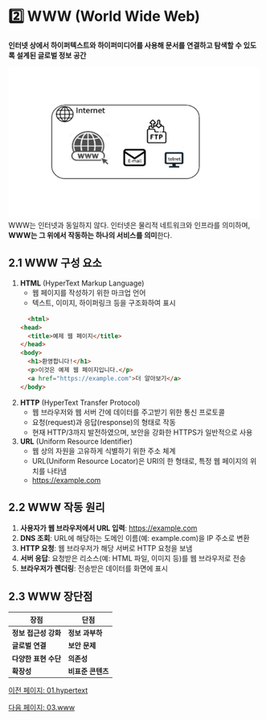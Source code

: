 # 2️⃣ WWW (World Wide Web)
**인터넷 상에서 하이퍼텍스트와 하이퍼미디어를 사용해 문서를 연결하고 탐색할 수 있도록 설계된 글로벌 정보 공간**

<img src="./config/img1.png" width="500px" height="300px" title="px(픽셀) 크기 설정" alt="image1"></img><br/>
WWW는 인터넷과 동일하지 않다. 인터넷은 물리적 네트워크와 인프라를 의미하며, **WWW는 그 위에서 작동하는 하나의 서비스를 의미**한다.

## 2.1 WWW 구성 요소
1. **HTML** (HyperText Markup Language)
    - 웹 페이지를 작성하기 위한 마크업 언어
    - 텍스트, 이미지, 하이퍼링크 등을 구조화하여 표시
    ```html
      <html>
    <head>
      <title>예제 웹 페이지</title>
    </head>
    <body>
      <h1>환영합니다!</h1>
      <p>이것은 예제 웹 페이지입니다.</p>
      <a href="https://example.com">더 알아보기</a>
    </body>
  </html>

2. **HTTP** (HyperText Transfer Protocol)
    - 웹 브라우저와 웹 서버 간에 데이터를 주고받기 위한 통신 프로토콜
    - 요청(request)과 응답(response)의 형태로 작동
    - 현재 HTTP/3까지 발전하였으며, 보안을 강화한 HTTPS가 일반적으로 사용
3. **URL** (Uniform Resource Identifier)
    - 웹 상의 자원을 고유하게 식별하기 위한 주소 체계
    - URL(Uniform Resource Locator)은 URI의 한 형태로, 특정 웹 페이지의 위치를 나타냄
    - https://example.com

## 2.2 WWW 작동 원리
1. **사용자가 웹 브라우저에서 URL 입력**: https://example.com
2. **DNS 조회**: URL에 해당하는 도메인 이름(예: example.com)을 IP 주소로 변환
3. **HTTP 요청**: 웹 브라우저가 해당 서버로 HTTP 요청을 보냄
4. **서버 응답**: 요청받은 리소스(예: HTML 파일, 이미지 등)를 웹 브라우저로 전송
5. **브라우저가 렌더링**: 전송받은 데이터를 화면에 표시

## 2.3 WWW 장단점 
| 장점            | 단점           |
|---------------|--------------|
| **정보 접근성 강화** | **정보 과부하** |
| **글로벌 연결**    | **보안 문제**   |
| **다양한 표현 수단** | **의존성**     |
|  **확장성**      |  **비표준 콘텐츠** |

[이전 페이지: 01.hypertext](https://github.com/sslynn22/NHNacademy-java/blob/main/http%20server/docs/01.hypertext.md)

[다음 페이지: 03.www](https://github.com/sslynn22/NHNacademy-java/blob/main/http%20server/docs/03.html.md)
